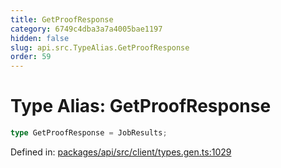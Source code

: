 ```yaml
---
title: GetProofResponse
category: 6749c4dba3a7a4005bae1197
hidden: false
slug: api.src.TypeAlias.GetProofResponse
order: 59
---
```


# Type Alias: GetProofResponse

```ts
type GetProofResponse = JobResults;
```

Defined in: [packages/api/src/client/types.gen.ts:1029](https://github.com/zkcloudworker/minatokens-lib/blob/main/packages/api/src/client/types.gen.ts#L1029)
